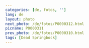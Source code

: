 ```yaml
---
categories: [de, fotos, '']
lang: de
layout: photo
next_photo: /de/fotos/P0000312.html
picname: P0000311
prev_photo: /de/fotos/P0000310.html
tags: [Dead Springbock]
---
```

